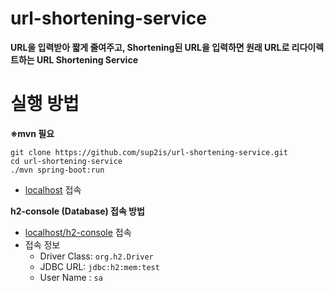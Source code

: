 # url-shortening-service

**URL을 입력받아 짧게 줄여주고, Shortening된 URL을 입력하면 원래 URL로 리다이렉트하는 URL Shortening Service**


# 실행 방법
**※mvn 필요**

```
git clone https://github.com/sup2is/url-shortening-service.git
cd url-shortening-service
./mvn spring-boot:run
```

- [localhost](localhost) 접속

**h2-console (Database) 접속 방법**

- [localhost/h2-console](localhost/h2-console) 접속
- 접속 정보
  - Driver Class: `org.h2.Driver`
  - JDBC URL: `jdbc:h2:mem:test`
  - User Name : `sa`



